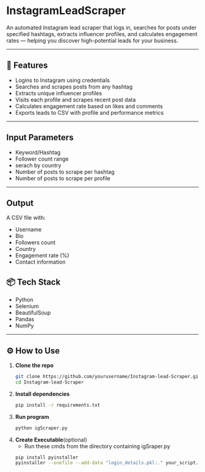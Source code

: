 # InstagramLeadScraper

An automated Instagram lead scraper that logs in, searches for posts under specified hashtags, extracts influencer profiles, and calculates engagement rates — helping you discover high-potential leads for your business.

---

## 🚀 Features

- Logins to Instagram using credentials 
- Searches and scrapes posts from any hashtag
- Extracts unique influencer profiles
- Visits each profile and scrapes recent post data
- Calculates engagement rate based on likes and comments
- Exports leads to CSV with profile and performance metrics

---

## Input Parameters

- Keyword/Hashtag
- Follower count range
- serach by country
- Number of posts to scrape per hashtag
- Number of posts to scrape per profile

---

## Output
A CSV file with:
- Username
- Bio
- Followers count
- Country
- Engagement rate (%)
- Contact information

## 📦 Tech Stack

- Python
- Selenium
- BeautifulSoup
- Pandas
- NumPy

---

## ⚙️ How to Use

1. **Clone the repo**
   ```bash
   git clone https://github.com/yourusername/Instagram-lead-Scraper.git
   cd Instagram-lead-Scraper
2. **Install dependencies**
   ```bash
   pip install -r requirements.txt
3. **Run program**
   ```bash
   python igScraper.py
4. **Create Executable**(optional)
   - Run these cmds from the directory containing igSraper.py
   ```bash
   pip install pyinstaller
   pyinstaller --onefile --add-data "login_details.pkl:." your_script.py
